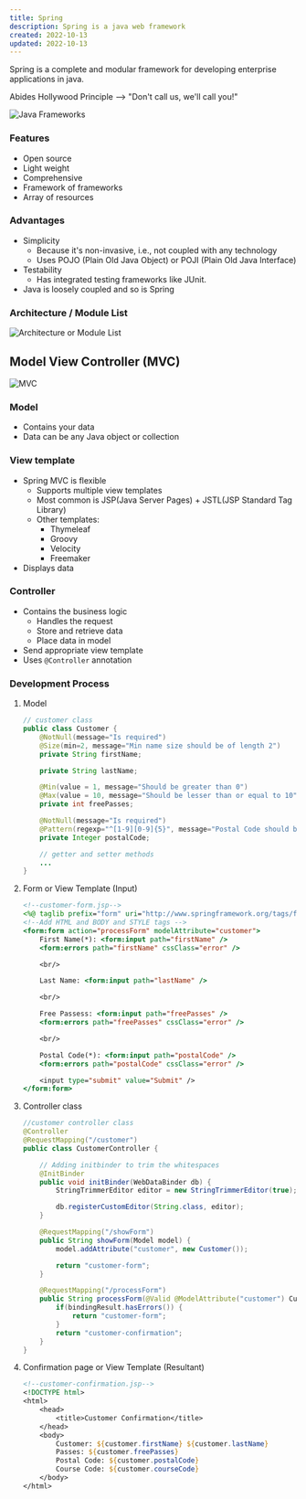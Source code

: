 ```yaml
---
title: Spring 
description: Spring is a java web framework
created: 2022-10-13
updated: 2022-10-13
---
```


Spring is a complete and modular framework for developing enterprise applications in java.

Abides Hollywood Principle --> "Don't call us, we'll call you!"

![Java Frameworks](https://user-images.githubusercontent.com/60386381/169201186-29699fca-57e1-4293-adf6-320350008299.png)

### Features
- Open source
- Light weight
- Comprehensive
- Framework of frameworks
- Array of resources

### Advantages
- Simplicity
    - Because it's non-invasive, i.e., not coupled with any technology
    - Uses POJO (Plain Old Java Object) or POJI (Plain Old Java Interface)
- Testability
    - Has integrated testing frameworks like JUnit.
- Java is loosely coupled and so is Spring

### Architecture / Module List
![Architecture or Module List](https://user-images.githubusercontent.com/60386381/169217351-2bf7e492-df19-4195-badf-8c64f73fed21.png)

## Model View Controller (MVC)
![MVC](https://user-images.githubusercontent.com/60386381/169265090-eff4bb08-0bbc-4f16-866a-d8568528422a.png)

### Model
- Contains your data
- Data can be any Java object or collection

### View template
- Spring MVC is flexible
    - Supports multiple view templates
    - Most common is JSP(Java Server Pages) + JSTL(JSP Standard Tag Library)
    - Other templates:
        - Thymeleaf
        - Groovy
        - Velocity
        - Freemaker
- Displays data

### Controller
- Contains the business logic
    - Handles the request
    - Store and retrieve data
    - Place data in model
- Send appropriate view template
- Uses `@Controller` annotation

### Development Process
1. Model
    ```java
    // customer class
    public class Customer {
        @NotNull(message="Is required")
        @Size(min=2, message="Min name size should be of length 2")
        private String firstName;

        private String lastName;

        @Min(value = 1, message="Should be greater than 0")
        @Max(value = 10, message="Should be lesser than or equal to 10")
        private int freePasses;

        @NotNull(message="Is required")
        @Pattern(regexp="^[1-9][0-9]{5}", message="Postal Code should be of length 6")
        private Integer postalCode;

        // getter and setter methods
        ...
    }
    ```

2. Form or View Template (Input)
    ```JSP
    <!--customer-form.jsp-->
    <%@ taglib prefix="form" uri="http://www.springframework.org/tags/form" %>
    <!--Add HTML and BODY and STYLE tags -->
    <form:form action="processForm" modelAttribute="customer">
        First Name(*): <form:input path="firstName" />
        <form:errors path="firstName" cssClass="error" />

        <br/>

        Last Name: <form:input path="lastName" />

        <br/>

        Free Passess: <form:input path="freePasses" />
        <form:errors path="freePasses" cssClass="error" />

        <br/>

        Postal Code(*): <form:input path="postalCode" />
        <form:errors path="postalCode" cssClass="error" />

        <input type="submit" value="Submit" />
    </form:form>
    ```

3. Controller class
    ```java
    //customer controller class
    @Controller
    @RequestMapping("/customer")
    public class CustomerController {

        // Adding initbinder to trim the whitespaces
        @InitBinder
        public void initBinder(WebDataBinder db) {
            StringTrimmerEditor editor = new StringTrimmerEditor(true);

            db.registerCustomEditor(String.class, editor);
        }

        @RequestMapping("/showForm")
        public String showForm(Model model) {
            model.addAttribute("customer", new Customer());

            return "customer-form";
        }

        @RequestMapping("/processForm")
        public String processForm(@Valid @ModelAttribute("customer") Customer customer, BindingResult bindingResult) {
            if(bindingResult.hasErrors()) {
                return "customer-form";
            }
            return "customer-confirmation";
        }
    }
    ```

4. Confirmation page or View Template (Resultant)
    ```JSP
    <!--customer-confirmation.jsp-->
    <!DOCTYPE html>
    <html>
        <head>
            <title>Customer Confirmation</title>
        </head>
        <body>
            Customer: ${customer.firstName} ${customer.lastName}
            Passes: ${customer.freePasses}
            Postal Code: ${customer.postalCode}
            Course Code: ${customer.courseCode}
        </body>
    </html>
